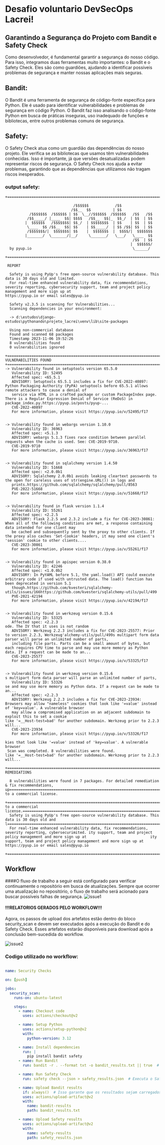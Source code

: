 # Desafio voluntario DevSecOps Lacrei!
## Garantindo a Segurança do Projeto com Bandit e Safety Check

Como desenvolvedor, é fundamental garantir a segurança do nosso código. Para isso, integramos duas ferramentas muito importantes: o Bandit e o Safety Check. Eles são como guardiões, ajudando a identificar possíveis problemas de segurança e manter nossas aplicações mais seguras.

## Bandit:

O Bandit é uma ferramenta de segurança de código-fonte específica para Python. Ele é usado para identificar vulnerabilidades e problemas de segurança em código Python. O Bandit faz isso analisando o código-fonte Python em busca de práticas inseguras, uso inadequado de funções e bibliotecas, entre outros problemas comuns de segurança.

## Safety:

O Safety Check atua como um guardião das dependências do nosso projeto. Ele verifica se as bibliotecas que usamos têm vulnerabilidades conhecidas. Isso é importante, já que versões desatualizadas podem representar riscos de segurança. O Safety Check nos ajuda a evitar problemas, garantindo que as dependências que utilizamos não tragam riscos inesperados.

### output safety:
```output
+================================================================================================================================================================================+

                               /$$$$$$            /$$
                              /$$__  $$          | $$
           /$$$$$$$  /$$$$$$ | $$  \__//$$$$$$  /$$$$$$   /$$   /$$
          /$$_____/ |____  $$| $$$$   /$$__  $$|_  $$_/  | $$  | $$
         |  $$$$$$   /$$$$$$$| $$_/  | $$$$$$$$  | $$    | $$  | $$
          \____  $$ /$$__  $$| $$    | $$_____/  | $$ /$$| $$  | $$
          /$$$$$$$/|  $$$$$$$| $$    |  $$$$$$$  |  $$$$/|  $$$$$$$
         |_______/  \_______/|__/     \_______/   \___/   \____  $$
                                                          /$$  | $$
                                                         |  $$$$$$/
  by pyup.io                                              \______/

+================================================================================================================================================================================+

 REPORT 

  Safety is using PyUp's free open-source vulnerability database. This data is 30 days old and limited. 
  For real-time enhanced vulnerability data, fix recommendations, severity reporting, cybersecurity support, team and project policy management and more sign up at
https://pyup.io or email sales@pyup.io

  Safety v2.3.5 is scanning for Vulnerabilities...
  Scanning dependencies in your environment:

  -> d:\estudos\django-estudos\pythonando\projeto_lacrei\venv\lib\site-packages

  Using non-commercial database
  Found and scanned 68 packages
  Timestamp 2023-11-06 19:52:26
  8 vulnerabilities found
  0 vulnerabilities ignored

+================================================================================================================================================================================+ VULNERABILITIES FOUND 
+================================================================================================================================================================================+
-> Vulnerability found in setuptools version 65.5.0
   Vulnerability ID: 52495
   Affected spec: <65.5.1
   ADVISORY: Setuptools 65.5.1 includes a fix for CVE-2022-40897: Python Packaging Authority (PyPA) setuptools before 65.5.1 allows remote attackers to cause a denial of
   service via HTML in a crafted package or custom PackageIndex page. There is a Regular Expression Denial of Service (ReDoS) in package_index.py.https://pyup.io/posts/pyup-...  
   CVE-2022-40897
   For more information, please visit https://pyup.io/v/52495/f17


-> Vulnerability found in webargs version 1.10.0
   Vulnerability ID: 36963
   Affected spec: <5.1.3
   ADVISORY: webargs 5.1.3 fixes race condition between parallel requests when the cache is used. See: CVE-2019-9710.
   CVE-2019-9710
   For more information, please visit https://pyup.io/v/36963/f17


-> Vulnerability found in sqlalchemy version 1.4.50
   Vulnerability ID: 51668
   Affected spec: <2.0.0b1
   ADVISORY: Sqlalchemy 2.0.0b1 avoids leaking cleartext passwords to the open for careless uses of str(engine.URL()) in logs and
   prints.https://github.com/sqlalchemy/sqlalchemy/pull/8563
   PVE-2022-51668
   For more information, please visit https://pyup.io/v/51668/f17


-> Vulnerability found in flask version 1.1.4
   Vulnerability ID: 55261
   Affected spec: <2.2.5
   ADVISORY: Flask 2.2.5 and 2.3.2 include a fix for CVE-2023-30861: When all of the following conditions are met, a response containing data intended for one client may
   be cached and subsequently sent by the proxy to other clients. If the proxy also caches 'Set-Cookie' headers, it may send one client's 'session' cookie to other clients....   
   CVE-2023-30861
   For more information, please visit https://pyup.io/v/55261/f17


-> Vulnerability found in apispec version 0.38.0
   Vulnerability ID: 42246
   Affected spec: <1.0.0b2
   ADVISORY: In PyYAML before 5.1, the yaml.load() API could execute arbitrary code if used with untrusted data. The load() function has been deprecated in version 5.1
   though.https://github.com/kvesteri/sqlalchemy-utils/issues/166https://github.com/kvesteri/sqlalchemy-utils/pull/499
   PVE-2021-42194
   For more information, please visit https://pyup.io/v/42194/f17


-> Vulnerability found in werkzeug version 0.15.6
   Vulnerability ID: 53325
   Affected spec: <2.2.3                                                                        ode. The IV that it uses is not random
   ADVISORY: Werkzeug 2.2.3 includes a fix for CVE-2023-25577: Prior to version 2.2.3, Werkzeug'alchemy-utils/pull/499s multipart form data parser will parse an unlimited number of parts,
   including file parts. Parts can be a small amount of bytes, but each requires CPU time to parse and may use more memory as Python data. If a request can be made to an...
   CVE-2023-25577
   For more information, please visit https://pyup.io/v/53325/f17


-> Vulnerability found in werkzeug version 0.15.6                                               s multipart form data parser will parse an unlimited number of parts,
   Vulnerability ID: 53326                                                                      se and may use more memory as Python data. If a request can be made to an...      
   Affected spec: <2.2.3
   ADVISORY: Werkzeug 2.2.3 includes a fix for CVE-2023-23934: Browsers may allow "nameless" cookies that look like '=value' instead of 'key=value'. A vulnerable browser
   may allow a compromised application on an adjacent subdomain to exploit this to set a cookie 
like '=__Host-test=bad' for another subdomain. Werkzeug prior to 2.2.3 will...
   CVE-2023-23934
   For more information, please visit https://pyup.io/v/53326/f17
                                                                                                kies that look like '=value' instead of 'key=value'. A vulnerable browser
 Scan was completed. 8 vulnerabilities were found.                                              like '=__Host-test=bad' for another subdomain. Werkzeug prior to 2.2.3 will...    

+================================================================================================================================================================================+   REMEDIATIONS

  8 vulnerabilities were found in 7 packages. For detailed remediation & fix recommendations, up=================================================================================+grade to a commercial license.

+===============================================================================================grade to a commercial license.=================================================================================+
  Safety is using PyUp's free open-source vulnerability database. This data is 30 days old and l=================================================================================+imited.
  For real-time enhanced vulnerability data, fix recommendations, severity reporting, cybersecurimited. ity support, team and project policy management and more sign up at                             ity support, team and project policy management and more sign up at
https://pyup.io or email sales@pyup.io

+================================================================================================================================================================================+=================================================================================+
```

## Workflow
####O fluxo de trabalho a seguir está configurado para verificar continuamente o repositório em busca de atualizações. Sempre que ocorrer uma atualização no repositório, o fluxo de trabalho será acionado para buscar possíveis falhas de segurança.
![issue1](https://github.com/SenhorDosSonhos1/projeto-voluntario-lacrei/assets/107871318/23eeebc2-071f-4df6-9ea4-e6a181149262)


#### !!!RELATORIOS GERADOS PELO WORKFLOW!!!
Agora, os passos de upload dos artefatos estão dentro do bloco security_scan e devem ser executados após a execução do Bandit e do Safety Check. Esses artefatos estarão disponíveis para download após a conclusão bem-sucedida do workflow.

![issue2](https://github.com/SenhorDosSonhos1/projeto-voluntario-lacrei/assets/107871318/5df19cba-6c8a-4bb7-94f4-c0e0a2bbf476)

### Codigo utilizado no workflow:
```yml

name: Security Checks

on: [push]

jobs:
  security_scan:
    runs-on: ubuntu-latest

    steps:
      - name: Checkout code
        uses: actions/checkout@v2

      - name: Setup Python
        uses: actions/setup-python@v2
        with:
          python-version: 3.12

      - name: Install dependencies
        run: |
          pip install bandit safety
      - name: Run Bandit
        run: bandit -r . --format txt -o bandit_results.txt || true  # Este comando pode ignorar os erros e continuar a execução

      - name: Run Safety Check
        run: safety check --json > safety_results.json  # Executa o Safety Check e armazena os resultados em um arquivo JSON

      - name: Upload Bandit results
        if: always()  # Isso garante que os resultados sejam carregados mesmo se houver erros no Bandit
        uses: actions/upload-artifact@v2
        with:
          name: bandit-results
          path: bandit_results.txt

      - name: Upload Safety results
        uses: actions/upload-artifact@v2
        with:
          name: safety-results
          path: safety_results.json


```


